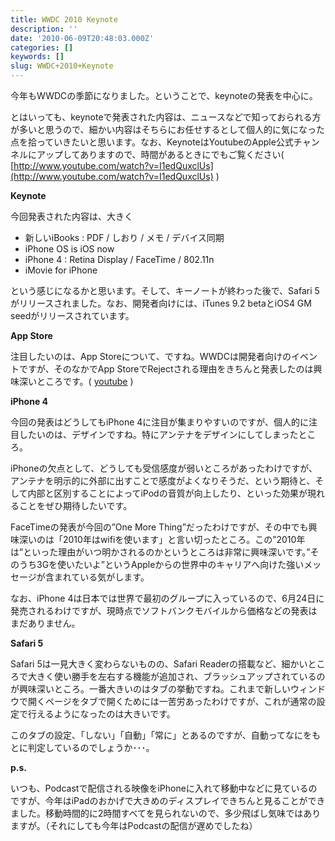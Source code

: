 ```yaml
---
title: WWDC 2010 Keynote
description: ''
date: '2010-06-09T20:48:03.000Z'
categories: []
keywords: []
slug: WWDC+2010+Keynote
---
```

今年もWWDCの季節になりました。ということで、keynoteの発表を中心に。

とはいっても、keynoteで発表された内容は、ニュースなどで知っておられる方が多いと思うので、細かい内容はそちらにお任せするとして個人的に気になった点を拾っていきたいと思います。なお、KeynoteはYoutubeのApple公式チャンネルにアップしてありますので、時間があるときにでもご覧ください( [http://www.youtube.com/watch?v=I1edQuxclUs](http://www.youtube.com/watch?v=I1edQuxclUs) )

**Keynote**

今回発表された内容は、大きく

*   新しいiBooks : PDF / しおり / メモ / デバイス同期
*   iPhone OS is iOS now
*   iPhone 4 : Retina Display / FaceTime / 802.11n
*   iMovie for iPhone

という感じになるかと思います。そして、キーノートが終わった後で、Safari 5がリリースされました。なお、開発者向けには、iTunes 9.2 betaとiOS4 GM seedがリリースされています。

**App Store**

注目したいのは、App Storeについて、ですね。WWDCは開発者向けのイベントですが、そのなかでApp StoreでRejectされる理由をきちんと発表したのは興味深いところです。( [youtube](http://www.youtube.com/watch?v=I1edQuxclUs#t=11m55s) )

**iPhone 4**

今回の発表はどうしてもiPhone 4に注目が集まりやすいのですが、個人的に注目したいのは、デザインですね。特にアンテナをデザインにしてしまったところ。

iPhoneの欠点として、どうしても受信感度が弱いところがあったわけですが、アンテナを明示的に外部に出すことで感度がよくなりそうだ、という期待と、そして内部と区別することによってiPodの音質が向上したり、といった効果が現れることをぜひ期待したいです。

FaceTimeの発表が今回の”One More Thing”だったわけですが、その中でも興味深いのは「2010年はwifiを使います」と言い切ったところ。この”2010年は”といった理由がいつ明かされるのかというところは非常に興味深いです。”そのうち3Gを使いたいよ”というAppleからの世界中のキャリアへ向けた強いメッセージが含まれている気がします。

なお、iPhone 4は日本では世界で最初のグループに入っているので、6月24日に発売されるわけですが、現時点でソフトバンクモバイルから価格などの発表はまだありません。

**Safari 5**

Safari 5は一見大きく変わらないものの、Safari Readerの搭載など、細かいところで大きく使い勝手を左右する機能が追加され、ブラッシュアップされているのが興味深いところ。一番大きいのはタブの挙動ですね。これまで新しいウィンドウで開くページをタブで開くためには一苦労あったわけですが、これが通常の設定で行えるようになったのは大きいです。

このタブの設定、「しない」「自動」「常に」とあるのですが、自動ってなにをもとに判定しているのでしょうか･･･。

**p.s.**

いつも、Podcastで配信される映像をiPhoneに入れて移動中などに見ているのですが、今年はiPadのおかげで大きめのディスプレイできちんと見ることができました。移動時間的に2時間すべてを見られないので、多少飛ばし気味ではありますが。（それにしても今年はPodcastの配信が遅めでしたね）